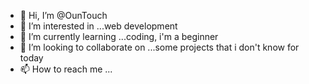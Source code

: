 - 👋 Hi, I’m @OunTouch
- 👀 I’m interested in ...web development
- 🌱 I’m currently learning ...coding, i'm a beginner
- 💞️ I’m looking to collaborate on ...some projects that i don't know for today
- 📫 How to reach me ...

<!---
OunTouch/OunTouch is a ✨ special ✨ repository because its `README.md` (this file) appears on your GitHub profile.
You can click the Preview link to take a look at your changes.
--->
